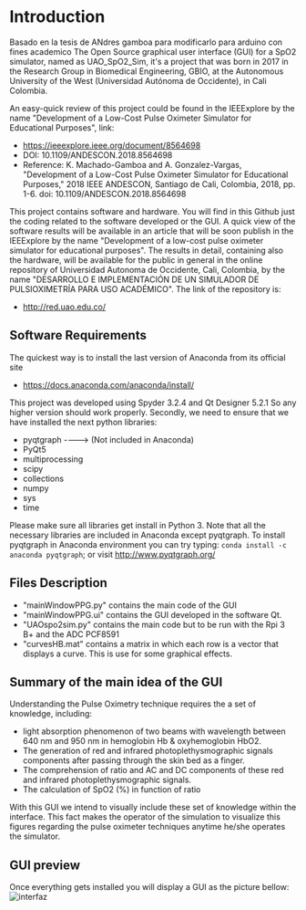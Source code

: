 # Introduction

Basado en la tesis de ANdres gamboa para modificarlo para arduino con fines academico
The Open Source graphical user interface (GUI) for a SpO2 simulator, named as UAO_SpO2_Sim, it's a project that was born in 2017 in the Research Group in Biomedical Engineering, GBIO, at the Autonomous University of the West (Universidad Autónoma de Occidente), in Cali Colombia.

An easy-quick review of this project could be found in the IEEExplore by the name "Development of a Low-Cost Pulse Oximeter Simulator for Educational Purposes", link:

* https://ieeexplore.ieee.org/document/8564698
* DOI: 10.1109/ANDESCON.2018.8564698
* Reference: K. Machado-Gamboa and A. Gonzalez-Vargas, "Development of a Low-Cost Pulse Oximeter Simulator for Educational Purposes," 2018 IEEE ANDESCON, Santiago de Cali, Colombia, 2018, pp. 1-6. doi: 10.1109/ANDESCON.2018.8564698

This project contains software and hardware. You will find in this Github just the coding related to the software developed or the GUI. A quick view of the software results will be available in an article that will be soon publish in the IEEExplore by the name "Development of a low-cost pulse oximeter simulator for educational purposes". The results in detail, containing also the hardware, will be available for the public in general in the online repository of Universidad Autonoma de Occidente, Cali, Colombia, by the name "DESARROLLO E IMPLEMENTACIÓN DE UN SIMULADOR DE PULSIOXIMETRÍA PARA USO ACADÉMICO". The link of the repository is:

* http://red.uao.edu.co/

## Software Requirements

The quickest way is to install the last version of Anaconda from its official site
* https://docs.anaconda.com/anaconda/install/

This project was developed using Spyder 3.2.4 and Qt Designer 5.2.1 So any higher version should work properly.
Secondly, we need to ensure that we have installed the next python libraries:

* pyqtgraph   ---->    (Not included in Anaconda)
* PyQt5
* multiprocessing
* scipy
* collections
* numpy
* sys
* time

Please make sure all libraries get install in Python 3. Note that all the necessary libraries are included in Anaconda except pyqtgraph. To install pyqtgraph
in Anaconda environment you can try typing: `conda install -c anaconda pyqtgraph`; or visit http://www.pyqtgraph.org/

## Files Description
* "mainWindowPPG.py" contains the main code of the GUI
* "mainWindowPPG.ui" contains the GUI developed in the software Qt. 
* "UAOspo2sim.py" contains the main code but to be run with the Rpi 3 B+ and the ADC PCF8591
* "curvesHB.mat" contains a matrix in which each row is a vector that displays a curve. This is use for some graphical effects. 

## Summary of the main idea of the GUI 
Understanding the Pulse Oximetry technique requires the a set of knowledge, including:
- light absorption phenomenon of two beams with wavelength between 640 nm and 950 nm in hemoglobin Hb & oxyhemoglobin HbO2.
- The generation of red and infrared photoplethysmographic signals components after passing through the skin bed as a finger.
- The comprehension of ratio and AC and DC components of these red and infrared photoplethysmographic signals.
- The calculation of SpO2 (%) in function of ratio

With this GUI we intend to visually include these set of knowledge within the interface. This fact makes the operator of the simulation to visualize this figures regarding the pulse oximeter techniques anytime he/she operates the simulator.

## GUI preview
Once everything gets installed you will display a GUI as the picture bellow:
![interfaz](https://user-images.githubusercontent.com/15948497/47217427-37407780-d3a0-11e8-9995-735536e6769b.jpg)
